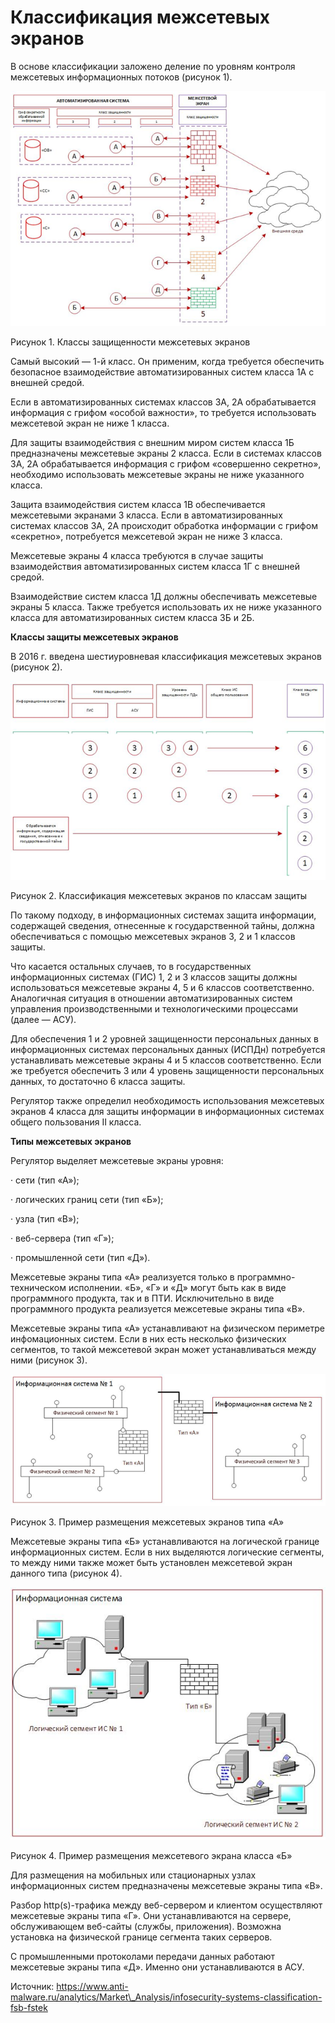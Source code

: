# Классификация межсетевых экранов

В основе классификации заложено деление по уровням контроля межсетевых информационных потоков \(рисунок 1\).  

![](../../.gitbook/assets/image%20%2838%29.png)

Рисунок 1. Классы защищенности межсетевых экранов

Самый высокий — 1-й класс. Он применим, когда требуется обеспечить безопасное взаимодействие автоматизированных систем класса 1А с внешней средой.

Если в автоматизированных системах классов 3А, 2А обрабатывается информация с грифом «особой важности», то требуется использовать межсетевой экран не ниже 1 класса.

Для защиты взаимодействия с внешним миром систем класса 1Б предназначены межсетевые экраны 2 класса. Если в системах классов 3А, 2А обрабатывается информация с грифом «совершенно секретно», необходимо использовать межсетевые экраны не ниже указанного класса.

Защита взаимодействия систем класса 1В обеспечивается межсетевыми экранами 3 класса. Если в автоматизированных системах классов 3А, 2А происходит обработка информации с грифом «секретно», потребуется межсетевой экран не ниже 3 класса.

Межсетевые экраны 4 класса требуются в случае защиты взаимодействия автоматизированных систем класса 1Г с внешней средой.

Взаимодействие систем класса 1Д должны обеспечивать межсетевые экраны 5 класса. Также требуется использовать их не ниже указанного класса для автоматизированных систем класса 3Б и 2Б.

**Классы защиты межсетевых экранов**

В 2016 г. введена шестиуровневая классификация межсетевых экранов \(рисунок 2\).

![](../../.gitbook/assets/image%20%287%29.png)

Рисунок 2. Классификация межсетевых экранов по классам защиты

По такому подходу, в информационных системах защита информации, содержащей сведения, отнесенные к государственной тайны, должна обеспечиваться с помощью межсетевых экранов 3, 2 и 1 классов защиты.

Что касается остальных случаев, то в государственных информационных системах \(ГИС\) 1, 2 и 3 классов защиты должны использоваться межсетевые экраны 4, 5 и 6 классов соответственно. Аналогичная ситуация в отношении автоматизированных систем управления производственными и технологическими процессами \(далее — АСУ\).

Для обеспечения 1 и 2 уровней защищенности персональных данных в информационных системах персональных данных \(ИСПДн\) потребуется устанавливать межсетевые экраны 4 и 5 классов соответственно. Если же требуется обеспечить 3 или 4 уровень защищенности персональных данных, то достаточно 6 класса защиты.

Регулятор также определил необходимость использования межсетевых экранов 4 класса для защиты информации в информационных системах общего пользования II класса.

**Типы межсетевых экранов**

Регулятор выделяет межсетевые экраны уровня:

·        сети \(тип «А»\);

·        логических границ сети \(тип «Б»\);

·        узла \(тип «В»\);

·        веб-сервера \(тип «Г»\);

·        промышленной сети \(тип «Д»\).

Межсетевые экраны типа «А» реализуется только в программно-техническом исполнении. «Б», «Г» и «Д» могут быть как в виде программного продукта, так и в ПТИ. Исключительно в виде программного продукта реализуется межсетевые экраны типа «В».

Межсетевые экраны типа «А» устанавливают на физическом периметре инфомационных систем. Если в них есть несколько физических сегментов, то такой межсетевой экран может устанавливаться между ними \(рисунок 3\).  

![](../../.gitbook/assets/image%20%2827%29.png)

Рисунок 3. Пример размещения межсетевых экранов типа «А»

Межсетевые экраны типа «Б» устанавливаются на логической границе информационных систем. Если в них выделяются логические сегменты, то между ними также может быть установлен межсетевой экран данного типа \(рисунок 4\).

![](../../.gitbook/assets/image%20%2849%29.png)

Рисунок 4. Пример размещения межсетевого экрана класса «Б»

Для размещения на мобильных или стационарных узлах информационных систем предназначены межсетевые экраны типа «В».

Разбор http\(s\)-трафика между веб-сервером и клиентом осуществляют межсетевые экраны типа «Г». Они устанавливаются на сервере, обслуживающем веб-сайты \(службы, приложения\). Возможна установка на физической границе сегмента таких серверов.

С промышленными протоколами передачи данных работают межсетевые экраны типа «Д». Именно они устанавливаются в АСУ.

Источник: https://www.anti-malware.ru/analytics/Market\_Analysis/infosecurity-systems-classification-fsb-fstek

